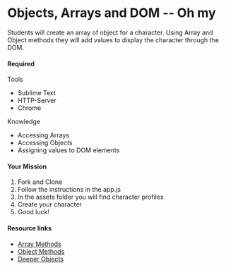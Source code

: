 <h1>Objects, Arrays and DOM -- Oh my</h1>
<p>Students will create an array of object for a character. Using Array and Object methods they will add values to display the character through the DOM.</p>

<h4>Required</h4>
<p>Tools</p>
<ul>
  <li>Sublime Text</li>
  <li>HTTP-Server</li>
  <li>Chrome</li>
</ul>
<p>Knowledge</p>
<ul>
  <li>Accessing Arrays</li>
  <li>Accessing Objects</li>
  <li>Assigning values to DOM elements</li>
</ul>

<h4>Your Mission</h4>
<ol>
  <li>Fork and Clone</li>
  <li>Follow the instructions in the app.js</li>
  <li>In the assets folder you will find character profiles</li>
  <li>Create your character</li>
  <li>Good luck!</li>
</ol>

<h4>Resource links</h4>
<ul>
  <li><a href="https://developer.mozilla.org/en-US/docs/Web/JavaScript/Reference/Global_Objects/Array">Array Methods</a></li>
  <li><a href="https://developer.mozilla.org/en-US/docs/Web/JavaScript/Reference/Global_Objects/Object">Object Methods</a></li>
  <li><a href="https://github.com/junior-devleague/deeper-objects">Deeper Objects</a></li>
</ul>
